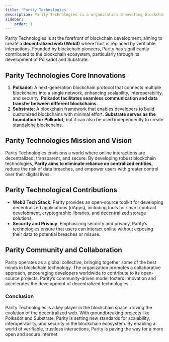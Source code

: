 ```yaml
---
title: 'Parity Technologies'
description: Parity Technologies is a organisation innovating blockchain with Polkadot and Substrate for a secure, decentralized web.
sidebar: 
    order: 1
---
```


Parity Technologies is at the forefront of blockchain development, aiming to create a **decentralized web (Web3)** where trust is replaced by verifiable interactions. Founded by blockchain pioneers, Parity has significantly contributed to the blockchain ecosystem, particularly through its development of Polkadot and Substrate.

## Parity Technologies Core Innovations

1. **Polkadot**: A next-generation blockchain protocol that connects multiple blockchains into a single network, enhancing scalability, interoperability, and security. **Polkadot facilitates seamless communication and data transfer between different blockchains.**
2. **Substrate**: A blockchain framework that enables developers to build customized blockchains with minimal effort. **Substrate serves as the foundation for Polkadot**, but it can also be used independently to create standalone blockchains.

## Parity Technologies Mission and Vision

Parity Technologies envisions a world where online interactions are decentralized, transparent, and secure. By developing robust blockchain technologies, **Parity aims to eliminate reliance on centralized entities**, reduce the risk of data breaches, and empower users with greater control over their digital lives.

## Parity Technological Contributions

- **Web3 Tech Stack**: Parity provides an open-source toolkit for developing decentralized applications (dApps), including tools for smart contract development, cryptographic libraries, and decentralized storage solutions.
- **Security and Privacy**: Emphasizing security and privacy, Parity’s technologies ensure that users can interact online without exposing their data to potential breaches or misuse.

## Parity Community and Collaboration

Parity operates as a global collective, bringing together some of the best minds in blockchain technology. The organization promotes a collaborative approach, encouraging developers worldwide to contribute to its open-source projects. Parity’s community-driven model fosters innovation and accelerates the development of decentralized technologies.

### Conclusion

Parity Technologies is a key player in the blockchain space, driving the evolution of the decentralized web. With groundbreaking projects like Polkadot and Substrate, Parity is setting new standards for scalability, interoperability, and security in the blockchain ecosystem. By enabling a world of verifiable, trustless interactions, Parity is paving the way for a more open and secure internet.
